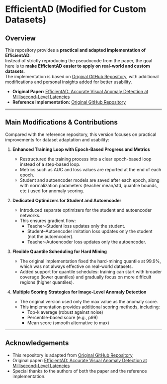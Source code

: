 # EfficientAD (Modified for Custom Datasets)

## Overview
This repository provides a **practical and adapted implementation of EfficientAD**.  
Instead of strictly reproducing the pseudocode from the paper, the goal here is to **make EfficientAD easier to apply on real-world and custom datasets**.  
The implementation is based on [Original GitHub Repository](https://github.com/nelson1425/EfficientAD/tree/main), with additional modifications and personal insights added for better usability.

- **Original Paper:** [EfficientAD: Accurate Visual Anomaly Detection at Millisecond-Level Latencies](https://arxiv.org/abs/2303.14535)
- **Reference Implementation:** [Original GitHub Repository](https://github.com/nelson1425/EfficientAD/tree/main)  

---

## Main Modifications & Contributions

Compared with the reference repository, this version focuses on practical improvements for dataset adaptation and usability:

1. **Enhanced Training Loop with Epoch-Based Progress and Metrics**
    - Restructured the training process into a clear epoch-based loop instead of a step-based loop.
    - Metrics such as AUC and loss values are reported at the end of each epoch.
    - Student and autoencoder models are saved after each epoch, along with normalization parameters (teacher mean/std, quantile bounds, etc.) used for anomaly scoring.

2. **Dedicated Optimizers for Student and Autoencoder**
    - Introduced separate optimizers for the student and autoencoder networks.
    - This ensures gradient flow:
        - Teacher–Student loss updates only the student.
        - Student–Autoencoder imitation loss updates only the student (not the autoencoder).
        - Teacher–Autoencoder loss updates only the autoencoder.

3. **Flexible Quantile Scheduling for Hard Mining**
    - The original implementation fixed the hard-mining quantile at 99.9%, which was not always effective on real-world datasets.
    - Added support for quantile schedules: training can start with broader coverage (lower quantiles) and gradually focus on more difficult regions (higher quantiles).

4. **Multiple Scoring Strategies for Image-Level Anomaly Detection**
    - The original version used only the max value as the anomaly score.
    - This implementation provides additional scoring methods, including:
        - Top-k average (robust against noise)
        - Percentile-based score (e.g., p99)
        - Mean score (smooth alternative to max)
  
---

## Acknowledgements
- This repository is adapted from [Original GitHub Repository](https://github.com/nelson1425/EfficientAD/tree/main)
- Original paper: [EfficientAD: Accurate Visual Anomaly Detection at Millisecond-Level Latencies](https://arxiv.org/abs/2303.14535)
- Special thanks to the authors of both the paper and the reference implementation.